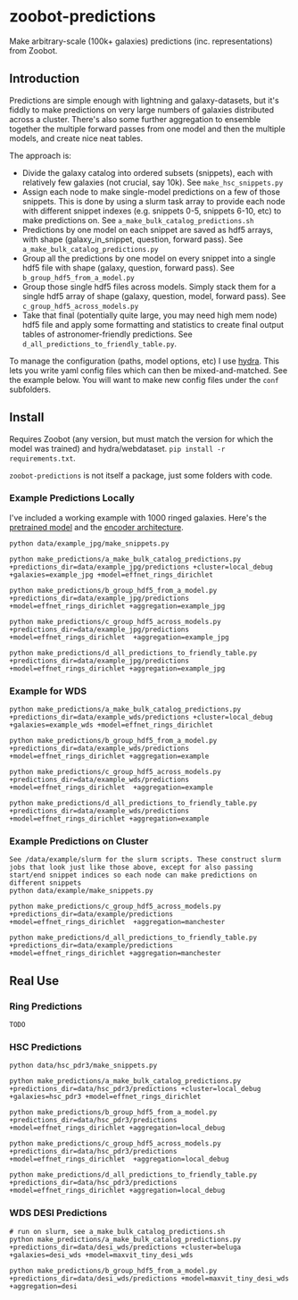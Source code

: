 # zoobot-predictions
Make arbitrary-scale (100k+ galaxies) predictions (inc. representations) from Zoobot.

## Introduction

Predictions are simple enough with lightning and galaxy-datasets, but it's fiddly to make predictions on very large numbers of galaxies distributed across a cluster. There's also some further aggregation to ensemble together the multiple forward passes from one model and then the multiple models, and create nice neat tables.

The approach is:

- Divide the galaxy catalog into ordered subsets (snippets), each with relatively few galaxies (not crucial, say 10k). See `make_hsc_snippets.py`
- Assign each node to make single-model predictions on a few of those snippets. This is done by using a slurm task array to provide each node with different snippet indexes (e.g. snippets 0-5, snippets 6-10, etc) to make predictions on.  See `a_make_bulk_catalog_predictions.sh`
- Predictions by one model on each snippet are saved as hdf5 arrays, with shape (galaxy_in_snippet, question, forward pass). See `a_make_bulk_catalog_predictions.py`
- Group all the predictions by one model on every snippet into a single hdf5 file with shape (galaxy, question, forward pass). See `b_group_hdf5_from_a_model.py`
- Group those single hdf5 files across models. Simply stack them for a single hdf5 array of shape (galaxy, question, model, forward pass). See `c_group_hdf5_across_models.py`
- Take that final (potentially quite large, you may need high mem node) hdf5 file and apply some formatting and statistics to create final output tables of astronomer-friendly predictions. See `d_all_predictions_to_friendly_table.py`.

To manage the configuration (paths, model options, etc) I use [hydra](https://hydra.cc/docs/intro/). This lets you write yaml config files which can then be mixed-and-matched. See the example below. You will want to make new config files under the `conf` subfolders.

## Install

Requires Zoobot (any version, but must match the version for which the model was trained) and hydra/webdataset. `pip install -r requirements.txt`.

`zoobot-predictions` is not itself a package, just some folders with code.

### Example Predictions Locally

I've included a working example with 1000 ringed galaxies. Here's the [pretrained model](https://dl.dropboxusercontent.com/s/epam7u354zzx62n/binary_ring_resnet_greyscale.ckpt?dl=0) and the [encoder architecture](https://dl.dropboxusercontent.com/s/hvyfw6avwhep4qqpg4wwg/resnet50_greyscale_224px.ckpt?rlkey=hconeglfnsxt73ot2gq8xg6p3&dl=0).

    python data/example_jpg/make_snippets.py 

    python make_predictions/a_make_bulk_catalog_predictions.py +predictions_dir=data/example_jpg/predictions +cluster=local_debug +galaxies=example_jpg +model=effnet_rings_dirichlet

    python make_predictions/b_group_hdf5_from_a_model.py +predictions_dir=data/example_jpg/predictions +model=effnet_rings_dirichlet +aggregation=example_jpg

    python make_predictions/c_group_hdf5_across_models.py +predictions_dir=data/example_jpg/predictions +model=effnet_rings_dirichlet  +aggregation=example_jpg

    python make_predictions/d_all_predictions_to_friendly_table.py +predictions_dir=data/example_jpg/predictions +model=effnet_rings_dirichlet +aggregation=example_jpg

### Example for WDS

    python make_predictions/a_make_bulk_catalog_predictions.py +predictions_dir=data/example_wds/predictions +cluster=local_debug +galaxies=example_wds +model=effnet_rings_dirichlet

    python make_predictions/b_group_hdf5_from_a_model.py +predictions_dir=data/example_wds/predictions +model=effnet_rings_dirichlet +aggregation=example

    python make_predictions/c_group_hdf5_across_models.py +predictions_dir=data/example_wds/predictions +model=effnet_rings_dirichlet  +aggregation=example

    python make_predictions/d_all_predictions_to_friendly_table.py +predictions_dir=data/example_wds/predictions +model=effnet_rings_dirichlet +aggregation=example


### Example Predictions on Cluster

    See /data/example/slurm for the slurm scripts. These construct slurm jobs that look just like those above, except for also passing start/end snippet indices so each node can make predictions on different snippets
    python data/example/make_snippets.py 
    
    python make_predictions/c_group_hdf5_across_models.py +predictions_dir=data/example/predictions +model=effnet_rings_dirichlet  +aggregation=manchester

    python make_predictions/d_all_predictions_to_friendly_table.py +predictions_dir=data/example/predictions +model=effnet_rings_dirichlet +aggregation=manchester

## Real Use

### Ring Predictions

    TODO

### HSC Predictions

    python data/hsc_pdr3/make_snippets.py 

    python make_predictions/a_make_bulk_catalog_predictions.py +predictions_dir=data/hsc_pdr3/predictions +cluster=local_debug +galaxies=hsc_pdr3 +model=effnet_rings_dirichlet

    python make_predictions/b_group_hdf5_from_a_model.py +predictions_dir=data/hsc_pdr3/predictions +model=effnet_rings_dirichlet +aggregation=local_debug

    python make_predictions/c_group_hdf5_across_models.py +predictions_dir=data/hsc_pdr3/predictions +model=effnet_rings_dirichlet  +aggregation=local_debug

    python make_predictions/d_all_predictions_to_friendly_table.py +predictions_dir=data/hsc_pdr3/predictions +model=effnet_rings_dirichlet +aggregation=local_debug


### WDS DESI Predictions

    # run on slurm, see a_make_bulk_catalog_predictions.sh
    python make_predictions/a_make_bulk_catalog_predictions.py +predictions_dir=data/desi_wds/predictions +cluster=beluga +galaxies=desi_wds +model=maxvit_tiny_desi_wds

    python make_predictions/b_group_hdf5_from_a_model.py +predictions_dir=data/desi_wds/predictions +model=maxvit_tiny_desi_wds +aggregation=desi

    